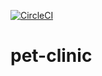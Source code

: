 [![CircleCI](https://circleci.com/gh/ranjithkumarravikumar52/pet-clinic/tree/master.svg?style=svg)](https://circleci.com/gh/ranjithkumarravikumar52/pet-clinic/tree/master)
# pet-clinic


